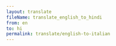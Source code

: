 ```yaml
--- 
layout: translate 
fileName: translate_english_to_hindi 
from: en
to: hi 
permalink: translate/english-to-italian
---
```

